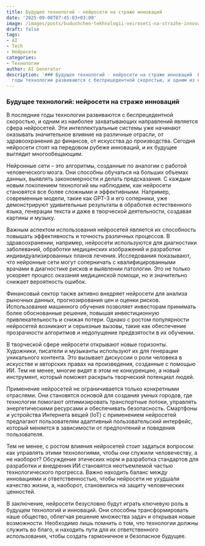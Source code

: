 ```yaml
---
title: Будущее технологий - нейросети на страже инноваций
date: '2025-09-08T07:45:03+03:00'
image: /images/posts/budushchee-tekhnologii-neiroseti-na-strazhe-innovatsii.svg
draft: false
tags:
- AI
- Tech
- Нейросети
categories:
- Технологии
author: AI Generator
description: '### Будущее технологий - нейросети на страже инноваций  В последние
  годы технологии развиваются с беспрецедентной скоростью, и одним из наиболее захват...'
---
```


### Будущее технологий: нейросети на страже инноваций

В последние годы технологии развиваются с беспрецедентной скоростью, и одним из наиболее захватывающих направлений является сфера нейросетей. Эти интеллектуальные системы уже начинают оказывать значительное влияние на различные отрасли, от здравоохранения до финансов, от искусства до производства. Сегодня нейросети стоят на передовом рубеже инноваций, и их будущее выглядит многообещающим.

Нейронные сети – это алгоритмы, созданные по аналогии с работой человеческого мозга. Они способны обучаться на больших объемах данных, выявлять закономерности и делать предсказания. С каждым новым поколением технологий мы наблюдаем, как нейросети становятся все более сложными и эффективными. Например, современные модели, такие как GPT-3 и его соперники, уже демонстрируют удивительные результаты в обработке естественного языка, генерации текста и даже в творческой деятельности, создавая картины и музыку.

Важным аспектом использования нейросетей является их способность повышать эффективность и точность различных процессов. В здравоохранении, например, нейросети используются для диагностики заболеваний, обработки медицинских изображений и разработки индивидуализированных планов лечения. Исследования показывают, что нейронные сети могут соперничать с квалифицированными врачами в диагностике рисков и выявлении патологии. Это не только ускоряет процесс оказания медицинской помощи, но и значительно снижает вероятность ошибок.

Финансовый сектор также активно внедряет нейросети для анализа рыночных данных, прогнозирования цен и оценки рисков. Использование машинного обучения позволяет инвесторам принимать более обоснованные решения, повышая инвестиционную привлекательность и снижая потери. Однако с ростом популярности нейросетей возникают и серьезные вызовы, такие как обеспечение прозрачности алгоритмов и недопущение предвзятости в их обучении.

В творческой сфере нейросети открывают новые горизонты. Художники, писатели и музыканты используют их для генерации уникального контента. Это вызывает дискуссии о роли человека в искусстве и авторских правах на произведения, созданные с помощью ИИ. Тем не менее, многие видят в этом не конкуренцию, а новый инструмент, который поможет раскрыть творческий потенциал людей.

Применение нейросетей не ограничивается только конкретными отраслями. Они становятся основой для создания умных городов, где технологии помогают оптимизировать транспортные потоки, управлять энергетическими ресурсами и обеспечивать безопасность. Смартфоны и устройства Интернета вещей (IoT) с применением нейросетей предлагают пользователям адаптивный пользовательский интерфейс, который меняется в зависимости от предпочтений и поведения пользователя.

Тем не менее, с ростом влияния нейросетей стоит задаться вопросом: как управлять этими технологиями, чтобы они служили человечеству, а не наоборот? Обсуждение этических норм и разработка стандартов для разработки и внедрения ИИ становятся неотъемлемой частью технологического прогресса. Важно находить баланс между инновациями и ответственностью, чтобы нейросети не ухудшали качество жизни, а, наоборот, становились на защиту человеческих ценностей.

В заключение, нейросети безусловно будут играть ключевую роль в будущем технологий и инноваций. Они способны трансформировать наше общество, облегчая решение множества задач и открывая новые возможности. Необходимо лишь помнить о том, что технологии должны служить во благо, и находить пути для их ответственного использования, чтобы создать гармоничное и безопасное будущее.
